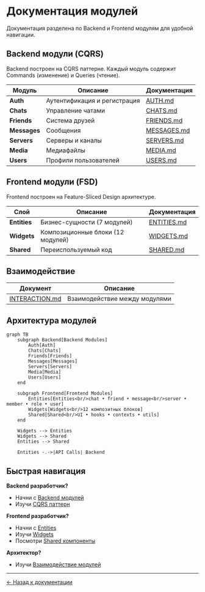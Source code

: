 # Документация модулей

Документация разделена по Backend и Frontend модулям для удобной навигации.

## Backend модули (CQRS)

Backend построен на CQRS паттерне. Каждый модуль содержит Commands (изменение) и Queries (чтение).

| Модуль | Описание | Документация |
|--------|----------|--------------|
| **Auth** | Аутентификация и регистрация | [AUTH.md](./backend/AUTH.md) |
| **Chats** | Управление чатами | [CHATS.md](./backend/CHATS.md) |
| **Friends** | Система друзей | [FRIENDS.md](./backend/FRIENDS.md) |
| **Messages** | Сообщения | [MESSAGES.md](./backend/MESSAGES.md) |
| **Servers** | Серверы и каналы | [SERVERS.md](./backend/SERVERS.md) |
| **Media** | Медиафайлы | [MEDIA.md](./backend/MEDIA.md) |
| **Users** | Профили пользователей | [USERS.md](./backend/USERS.md) |

## Frontend модули (FSD)

Frontend построен на Feature-Sliced Design архитектуре.

| Слой | Описание | Документация |
|------|----------|--------------|
| **Entities** | Бизнес-сущности (7 модулей) | [ENTITIES.md](./frontend/ENTITIES.md) |
| **Widgets** | Композиционные блоки (12 модулей) | [WIDGETS.md](./frontend/WIDGETS.md) |
| **Shared** | Переиспользуемый код | [SHARED.md](./frontend/SHARED.md) |

## Взаимодействие

| Документ | Описание |
|----------|----------|
| [INTERACTION.md](./INTERACTION.md) | Взаимодействие между модулями |

## Архитектура модулей

```mermaid
graph TB
    subgraph Backend[Backend Modules]
        Auth[Auth]
        Chats[Chats]
        Friends[Friends]
        Messages[Messages]
        Servers[Servers]
        Media[Media]
        Users[Users]
    end
    
    subgraph Frontend[Frontend Modules]
        Entities[Entities<br/>chat • friend • message<br/>server • member • role • user]
        Widgets[Widgets<br/>12 композитных блоков]
        Shared[Shared<br/>UI • hooks • contexts • utils]
    end
    
    Widgets --> Entities
    Widgets --> Shared
    Entities --> Shared
    
    Entities -.->|API Calls| Backend
```

## Быстрая навигация

**Backend разработчик?**
- Начни с [Backend модулей](./backend/)
- Изучи [CQRS паттерн](./INTERACTION.md#backend-commandquery-flow)

**Frontend разработчик?**
- Начни с [Entities](./frontend/ENTITIES.md)
- Изучи [Widgets](./frontend/WIDGETS.md)
- Посмотри [Shared компоненты](./frontend/SHARED.md)

**Архитектор?**
- Изучи [Взаимодействие модулей](./INTERACTION.md)

---

[← Назад к документации](../README.md)

























